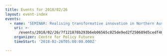 ```yaml
---
title: Events for 2018/02/26
layout: event-index
events:
  - name: 'SEMINAR: Realising transformative innovation in Northern Australia'
    uri: >-
      /events/2018/02/26/7f121878b293b6eb06565c825de9ed2f250689d5cedf461719fa6b0253468a7e
    organizer: Centre for Policy Futures
    timeStart: '2018-02-26T05:00:00.000Z'

---
```

